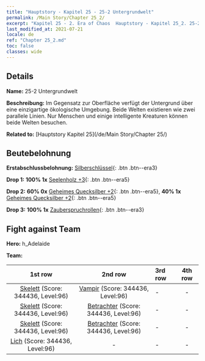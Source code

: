 ```yaml
---
title: "Hauptstory - Kapitel 25 - 25-2 Untergrundwelt"
permalink: /Main Story/Chapter 25_2/
excerpt: "Kapitel 25 - 2. Era of Chaos  Hauptstory - Kapitel 25_2. 25-2 Untergrundwelt"
last_modified_at: 2021-07-21
locale: de
ref: "Chapter 25_2.md"
toc: false
classes: wide
---
```


## Details

 **Name:** 25-2 Untergrundwelt

 **Beschreibung:** Im Gegensatz zur Oberfläche verfügt der Untergrund über eine einzigartige ökologische Umgebung. Beide Welten existieren wie zwei parallele Linien. Nur Menschen und einige intelligente Kreaturen können beide Welten besuchen.

 **Related to:** [Hauptstory Kapitel 25](/de/Main Story/Chapter 25/)

## Beutebelohnung

 **Erstabschlussbelohnung:** [Silberschlüssel](/ItemsDE/con_693/){: .btn .btn--era3}

 **Drop 1:** **100% 1x** [Seelenholz +3](/ItemsDE/mat_83/){: .btn .btn--era5}

 **Drop 2:** **60% 0x** [Geheimes Quecksilber +2](/ItemsDE/mat_77/){: .btn .btn--era5}, **40% 1x** [Geheimes Quecksilber +2](/ItemsDE/mat_77/){: .btn .btn--era5}

 **Drop 3:** **100% 1x** [Zauberspruchrollen](/ItemsDE/con_694/){: .btn .btn--era3}


## Fight against Team
 **Hero:** h_Adelaide

 **Team:**


  | 1st row | 2nd row | 3rd row | 4th row |
  |:----:|:----:|:----|:----:|
  | [Skelett](/de/units/Skeleton/) (Score: 344436, Level:96)  | [Vampir](/de/units/Vampire/) (Score: 344436, Level:96)  | - | - |
  | [Skelett](/de/units/Skeleton/) (Score: 344436, Level:96)  | [Betrachter](/de/units/Beholder/) (Score: 344436, Level:96)  | - | - |
  | [Skelett](/de/units/Skeleton/) (Score: 344436, Level:96)  | [Betrachter](/de/units/Beholder/) (Score: 344436, Level:96)  | - | - |
  | [Lich](/de/units/Lich/) (Score: 344436, Level:96)  | - | - | - |


